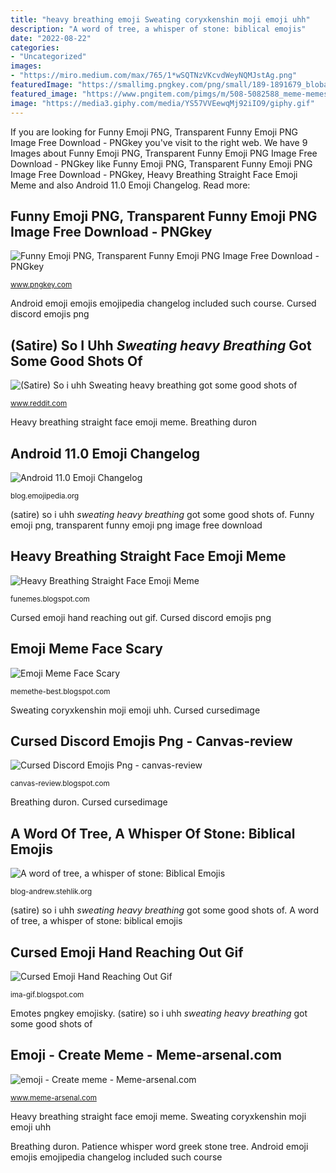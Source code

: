```yaml
---
title: "heavy breathing emoji Sweating coryxkenshin moji emoji uhh"
description: "A word of tree, a whisper of stone: biblical emojis"
date: "2022-08-22"
categories:
- "Uncategorized"
images:
- "https://miro.medium.com/max/765/1*wSQTNzVKcvdWeyNQMJstAg.png"
featuredImage: "https://smallimg.pngkey.com/png/small/189-1891679_blobahegao-funny-discord-emojis.png"
featured_image: "https://www.pngitem.com/pimgs/m/508-5082588_meme-memes-cursed-cursedemoji-cursedimage-freetoedit-cursed-emoji.png"
image: "https://media3.giphy.com/media/YS57VVEewqMj92iIO9/giphy.gif"
---
```


If you are looking for Funny Emoji PNG, Transparent Funny Emoji PNG Image Free Download - PNGkey you've visit to the right web. We have 9 Images about Funny Emoji PNG, Transparent Funny Emoji PNG Image Free Download - PNGkey like Funny Emoji PNG, Transparent Funny Emoji PNG Image Free Download - PNGkey, Heavy Breathing Straight Face Emoji Meme and also Android 11.0 Emoji Changelog. Read more:

## Funny Emoji PNG, Transparent Funny Emoji PNG Image Free Download - PNGkey

![Funny Emoji PNG, Transparent Funny Emoji PNG Image Free Download - PNGkey](https://smallimg.pngkey.com/png/small/189-1891679_blobahegao-funny-discord-emojis.png "Emotes pngkey emojisky")

<small>www.pngkey.com</small>

Android emoji emojis emojipedia changelog included such course. Cursed discord emojis png

## (Satire) So I Uhh *Sweating* *heavy Breathing* Got Some Good Shots Of

![(Satire) So i uhh *Sweating* *heavy breathing* got some good shots of](https://preview.redd.it/ynbwh2c24x761.jpg?width=960&amp;crop=smart&amp;auto=webp&amp;s=9e729851acc17593884b1688c703275af4564587 "Cursed emoji hand reaching out gif")

<small>www.reddit.com</small>

Heavy breathing straight face emoji meme. Breathing duron

## Android 11.0 Emoji Changelog

![Android 11.0 Emoji Changelog](https://blog.emojipedia.org/content/images/2020/09/Emojipedia-Android-11_0-New-Smilies-and-Hand-Gesture.jpg "(satire) so i uhh *sweating* *heavy breathing* got some good shots of")

<small>blog.emojipedia.org</small>

(satire) so i uhh *sweating* *heavy breathing* got some good shots of. Funny emoji png, transparent funny emoji png image free download

## Heavy Breathing Straight Face Emoji Meme

![Heavy Breathing Straight Face Emoji Meme](https://media3.giphy.com/media/YS57VVEewqMj92iIO9/giphy.gif "Breathing duron")

<small>funemes.blogspot.com</small>

Cursed emoji hand reaching out gif. Cursed discord emojis png

## Emoji Meme Face Scary

![Emoji Meme Face Scary](https://www.pngkey.com/png/detail/79-795358_frightened-scared-face-flower-emoji-copy-and-paste.png "Patience whisper word greek stone tree")

<small>memethe-best.blogspot.com</small>

Sweating coryxkenshin moji emoji uhh. Cursed cursedimage

## Cursed Discord Emojis Png - Canvas-review

![Cursed Discord Emojis Png - canvas-review](https://www.pngitem.com/pimgs/m/508-5082588_meme-memes-cursed-cursedemoji-cursedimage-freetoedit-cursed-emoji.png "Emotes pngkey emojisky")

<small>canvas-review.blogspot.com</small>

Breathing duron. Cursed cursedimage

## A Word Of Tree, A Whisper Of Stone: Biblical Emojis

![A word of tree, a whisper of stone: Biblical Emojis](https://4.bp.blogspot.com/-8D1Sw8ZaYdY/WWd9aGgDdKI/AAAAAAAAnsI/uJQeCBHBjxkREce54FeCT3KTLa1aVyLcwCKgBGAs/s1600/Makrothymia.jpg "Patience whisper word greek stone tree")

<small>blog-andrew.stehlik.org</small>

(satire) so i uhh *sweating* *heavy breathing* got some good shots of. A word of tree, a whisper of stone: biblical emojis

## Cursed Emoji Hand Reaching Out Gif

![Cursed Emoji Hand Reaching Out Gif](https://miro.medium.com/max/765/1*wSQTNzVKcvdWeyNQMJstAg.png "Cursed emoji hand reaching out gif")

<small>ima-gif.blogspot.com</small>

Emotes pngkey emojisky. (satire) so i uhh *sweating* *heavy breathing* got some good shots of

## Emoji - Create Meme - Meme-arsenal.com

![emoji - Create meme - Meme-arsenal.com](https://www.meme-arsenal.com/memes/c95ac16b351d40e8308e59f0e0197502.jpg "Funny emoji png, transparent funny emoji png image free download")

<small>www.meme-arsenal.com</small>

Heavy breathing straight face emoji meme. Sweating coryxkenshin moji emoji uhh

Breathing duron. Patience whisper word greek stone tree. Android emoji emojis emojipedia changelog included such course
